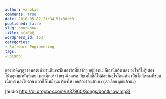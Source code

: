 ```yaml
---
author: varokas
comments: true
date: 2010-05-02 21:34:51+00:00
published: false
slug: dontknow
title: อะไรก็ไม่รู้
wordpress_id: 153
categories:
- Software Engineering
tags:
- piano
---
```


ลองมาคิดๆดูว่า เพลงแต่งงานก็น่าจะมีเพลงรักที่น่ารักๆ อยู่บ้างนะ ก็เลยนึกถึงเพลง อะไรก็ไม่รู้ ของ โน้ตอุดมมาทันทีเลย เพลงนี้คอร์ดง่ายๆ 4 คอร์ด กับเมโลดี้ก็ไม่ค่อยมีอะไรโดดเด่น เป็นไม่กี่เพลงที่ชอบเนื้อหาเพลงไปด้วย แถวนี้ก็ไม่มีคนมาร้องให้ เลยต้องร้องเข้าเอง (เราเตือนคุณแล้วนะ)

[audio http://dl.dropbox.com/u/37960/Songs/dontknow.mp3]

